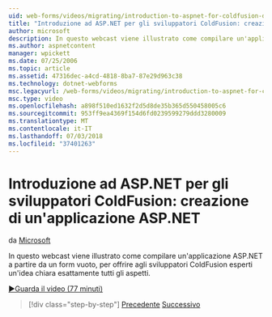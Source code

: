 ```yaml
---
uid: web-forms/videos/migrating/introduction-to-aspnet-for-coldfusion-developers-building-an-aspnet-application
title: "Introduzione ad ASP.NET per gli sviluppatori ColdFusion: creazione di un'applicazione ASP.NET | Microsoft Docs"
author: microsoft
description: In questo webcast viene illustrato come compilare un'applicazione ASP.NET a partire da un form vuoto, per offrire agli sviluppatori ColdFusion esperti un'idea chiara di ciò che...
ms.author: aspnetcontent
manager: wpickett
ms.date: 07/25/2006
ms.topic: article
ms.assetid: 47316dec-a4cd-4818-8ba7-87e29d963c38
ms.technology: dotnet-webforms
msc.legacyurl: /web-forms/videos/migrating/introduction-to-aspnet-for-coldfusion-developers-building-an-aspnet-application
msc.type: video
ms.openlocfilehash: a898f510ed1632f2d5d8de35b365d550458005c6
ms.sourcegitcommit: 953ff9ea4369f154d6fd0239599279ddd3280009
ms.translationtype: MT
ms.contentlocale: it-IT
ms.lasthandoff: 07/03/2018
ms.locfileid: "37401263"
---
```

<a name="introduction-to-aspnet-for-coldfusion-developers-building-an-aspnet-application"></a>Introduzione ad ASP.NET per gli sviluppatori ColdFusion: creazione di un'applicazione ASP.NET
====================
da [Microsoft](https://github.com/microsoft)

In questo webcast viene illustrato come compilare un'applicazione ASP.NET a partire da un form vuoto, per offrire agli sviluppatori ColdFusion esperti un'idea chiara esattamente tutti gli aspetti.

[&#9654;Guarda il video (77 minuti)](https://channel9.msdn.com/Blogs/ASP-NET-Site-Videos/introduction-to-aspnet-for-coldfusion-developers-building-an-aspnet-application)

> [!div class="step-by-step"]
> [Precedente](intro-to-aspnet-for-coldfusion-developers-adding-aspnet-to-your-repertoire.md)
> [Successivo](interop-between-php-and-the-windows-platform.md)
